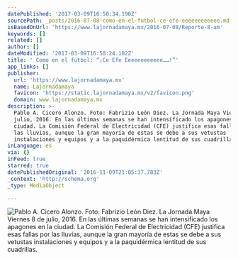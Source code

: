 ```yaml
---
datePublished: '2017-03-09T16:50:34.190Z'
sourcePath: _posts/2016-07-08-como-en-el-futbol-ce-efe-eeeeeeeeeeee.md
isBasedOnUrl: 'https://www.lajornadamaya.mx/2016-07-08/Reporte-8-am'
keywords: []
related: []
author: []
dateModified: '2017-03-09T16:50:24.102Z'
title: ' Como en el fútbol: “¡Ce Efe Eeeeeeeeeeee……!”'
app_links: []
publisher:
  url: 'https://www.lajornadamaya.mx'
  name: Lajornadamaya
  favicon: 'https://static.lajornadamaya.mx/v2/favicon.png'
  domain: www.lajornadamaya.mx
description: >-
  Pablo A. Cicero Alonzo. Foto: Fabrizio León Diez. La Jornada Maya Viernes 8 de
  julio, 2016. En las últimas semanas se han intensificado los apagones en la
  ciudad. La Comisión Federal de Electricidad (CFE) justifica esas fallas por
  las lluvias, aunque la gran mayoría de estas se debe a sus vetustas
  instalaciones y equipos y a la paquidérmica lentitud de sus cuadrillas.
inLanguage: es
via: {}
inFeed: true
starred: true
datePublishedOriginal: '2016-11-09T21:05:37.783Z'
_context: 'http://schema.org'
_type: MediaObject

---
```

![Pablo A. Cicero Alonzo. Foto: Fabrizio León Diez. La Jornada Maya Viernes 8 de julio, 2016. En las últimas semanas se han intensificado los apagones en la ciudad. La Comisión Federal de Electricidad (CFE) justifica esas fallas por las lluvias, aunque la gran mayoría de estas se debe a sus vetustas instalaciones y equipos y a la paquidérmica lentitud de sus cuadrillas.](https://the-grid-user-content.s3-us-west-2.amazonaws.com/fdd7fd12-c3bb-4500-98ef-e5bdaf50ce07.png)